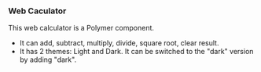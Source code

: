 ### Web Caculator

This web calculator is a Polymer component.
* It can add, subtract, multiply, divide, square root, clear result.
* It has 2 themes: Light and Dark. It can be switched to the "dark" version by adding "dark".
